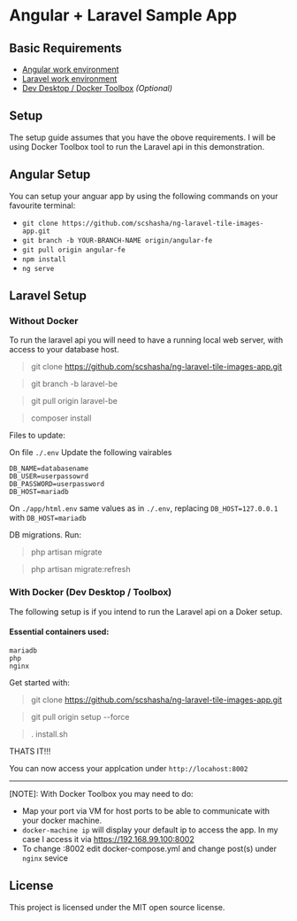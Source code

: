 # Angular + Laravel Sample App


## Basic Requirements

* [Angular work environment](https://angular.io/guide/setup-local)
* [Laravel work environment](https://laravel.com/docs/7.x)
* [Dev Desktop / Docker Toolbox](https://www.docker.com/products/docker-desktop) *(Optional)*

## Setup

The setup guide assumes that you have the obove requirements. I will be using Docker Toolbox tool to run the Laravel api in this demonstration.

## Angular Setup

You can setup your anguar app by using the following commands on your favourite terminal:

* `git clone https://github.com/scshasha/ng-laravel-tile-images-app.git`
* `git branch -b YOUR-BRANCH-NAME origin/angular-fe`
* `git pull origin angular-fe`
* `npm install`
* `ng serve`



## Laravel Setup 

### Without Docker
To run the laravel api you will need to have a running local web server, with access to your database host.

>git clone https://github.com/scshasha/ng-laravel-tile-images-app.git

> git branch -b laravel-be

> git pull origin laravel-be

> composer install


Files to update:

On file `./.env` Update the following vairables

```
DB_NAME=databasename
DB_USER=userpassowrd
DB_PASSWORD=userpassword
DB_HOST=mariadb
```


On `./app/html.env` same values as in `./.env`, replacing `DB_HOST=127.0.0.1` with `DB_HOST=mariadb`

DB migrations. Run:
> php artisan migrate

> php artisan migrate:refresh


### With Docker (Dev Desktop / Toolbox)
The following setup is if you intend to run the Laravel api on a Doker setup.

#### Essential containers used:
```
mariadb
php
nginx
```

Get started with:

> git clone https://github.com/scshasha/ng-laravel-tile-images-app.git

> git pull origin setup --force

> . install.sh


THATS IT!!! 

You can now access your applcation under `http://locahost:8002`

___
[NOTE]: With Docker Toolbox you may need to do:

* Map your port via VM for host ports to be able to communicate with your docker machine.
* `docker-machine ip` will display your default ip to access the app. In my case I access it via https://192.168.99.100:8002
* To change :8002 edit docker-compose.yml and change post(s) under `nginx` sevice

## License

This project is licensed under the MIT open source license.
